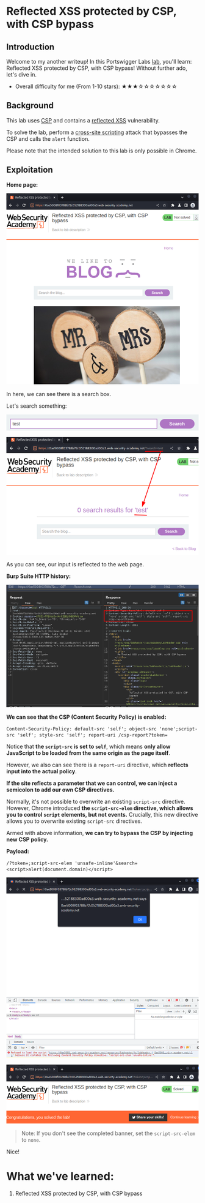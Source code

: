# Reflected XSS protected by CSP, with CSP bypass

## Introduction

Welcome to my another writeup! In this Portswigger Labs [lab](https://portswigger.net/web-security/cross-site-scripting/content-security-policy/lab-csp-bypass), you'll learn: Reflected XSS protected by CSP, with CSP bypass! Without further ado, let's dive in.

- Overall difficulty for me (From 1-10 stars): ★★★☆☆☆☆☆☆☆

## Background

This lab uses [CSP](https://portswigger.net/web-security/cross-site-scripting/content-security-policy) and contains a [reflected XSS](https://portswigger.net/web-security/cross-site-scripting/reflected) vulnerability.

To solve the lab, perform a [cross-site scripting](https://portswigger.net/web-security/cross-site-scripting) attack that bypasses the CSP and calls the `alert` function.

Please note that the intended solution to this lab is only possible in Chrome.

## Exploitation

**Home page:**

![](https://github.com/siunam321/CTF-Writeups/blob/main/Portswigger-Labs/Cross-Site-Scripting/XSS-30/images/Pasted%20image%2020230102020418.png)

In here, we can see there is a search box.

Let's search something:

![](https://github.com/siunam321/CTF-Writeups/blob/main/Portswigger-Labs/Cross-Site-Scripting/XSS-30/images/Pasted%20image%2020230102020449.png)

![](https://github.com/siunam321/CTF-Writeups/blob/main/Portswigger-Labs/Cross-Site-Scripting/XSS-30/images/Pasted%20image%2020230102020504.png)

As you can see, our input is reflected to the web page.

**Burp Suite HTTP history:**

![](https://github.com/siunam321/CTF-Writeups/blob/main/Portswigger-Labs/Cross-Site-Scripting/XSS-30/images/Pasted%20image%2020230102020545.png)

**We can see that the CSP (Content Security Policy) is enabled:**
```
Content-Security-Policy: default-src 'self'; object-src 'none';script-src 'self'; style-src 'self'; report-uri /csp-report?token=
```

Notice that **the `script-src` is set to `self`**, which means **only allow JavaScript to be loaded from the same origin as the page itself**.

However, we also can see there is a `report-uri` directive, which **reflects input into the actual policy**.

**If the site reflects a parameter that we can control, we can inject a semicolon to add our own CSP directives.**

Normally, it's not possible to overwrite an existing `script-src` directive. However, Chrome introduced **the `script-src-elem` directive, which allows you to control `script` elements, but not events.** Crucially, this new directive allows you to overwrite existing `script-src` directives.

Armed with above information, **we can try to bypass the CSP by injecting new CSP policy.**

**Payload:**
```
/?token=;script-src-elem 'unsafe-inline'&search=<script>alert(document.domain)</script>
```

![](https://github.com/siunam321/CTF-Writeups/blob/main/Portswigger-Labs/Cross-Site-Scripting/XSS-30/images/Pasted%20image%2020230102022207.png)

![](https://github.com/siunam321/CTF-Writeups/blob/main/Portswigger-Labs/Cross-Site-Scripting/XSS-30/images/Pasted%20image%2020230102022231.png)

> Note: If you don't see the completed banner, set the `script-src-elem` to `none`.

Nice!

# What we've learned:

1. Reflected XSS protected by CSP, with CSP bypass